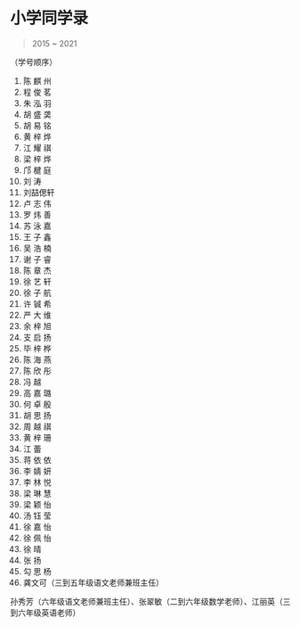 # 小学同学录

> 2015 ~ 2021

（学号顺序）

01. 陈 麒 州
02. 程 俊 茗
03. 朱 泓 羽
04. 胡 盛 䶮
05. 胡 易 铭
06. 黄 梓 烨
07. 江 耀 祺
08. 梁 梓 烨
09. 邝 楗 庭
10. 刘    涛
11. 刘喆偲轩
12. 卢 志 伟
13. 罗 炜 善
14. 苏 泳 嘉
15. 王 子 鑫
16. 吴 浩 楠
17. 谢 子 睿
18. 陈 章 杰
19. 徐 艺 轩
20. 徐 子 航
21. 许 铖 希
22. 严 大 维
23. 余 梓 旭
24. 支 启 扬
25. 毕 梓 桦
26. 陈 海 燕
27. 陈 欣 彤
28. 冯    越
29. 高 嘉 璐
30. 何 卓 殷
31. 胡 思 扬
32. 周 越 祺
33. 黄 梓 珊
34. 江    蕾
35. 蒋 依 依
36. 李 婧 妍
37. 李 林 悦
38. 梁 琳 慧
39. 梁 颖 怡
40. 汤 钰 莹
41. 徐 嘉 怡
42. 徐 佩 怡
43. 徐    晴
44. 张    扬
45. 勾 思 杨
46. 龚文可（三到五年级语文老师兼班主任）

孙秀芳（六年级语文老师兼班主任）、张翠敏（二到六年级数学老师）、江丽英（三到六年级英语老师）
